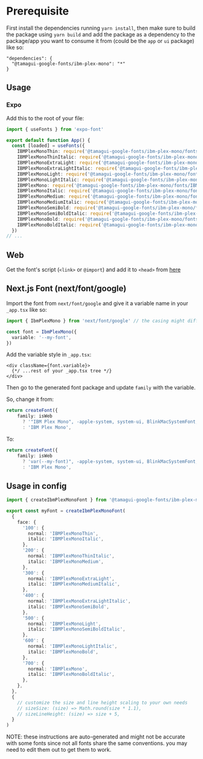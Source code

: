 # Prerequisite

First install the dependencies running `yarn install`, then make sure to build the package using `yarn build` and add the package as a dependency to the package/app you want to consume it from (could be the `app` or `ui` package) like so:

```
"dependencies": {
  "@tamagui-google-fonts/ibm-plex-mono": "*"
}
```

## Usage

### Expo

Add this to the root of your file:

```ts
import { useFonts } from 'expo-font'

export default function App() {
  const [loaded] = useFonts({
    IBMPlexMonoThin: require('@tamagui-google-fonts/ibm-plex-mono/fonts/IBMPlexMono-Thin.ttf'),
    IBMPlexMonoThinItalic: require('@tamagui-google-fonts/ibm-plex-mono/fonts/IBMPlexMono-ThinItalic.ttf'),
    IBMPlexMonoExtraLight: require('@tamagui-google-fonts/ibm-plex-mono/fonts/IBMPlexMono-ExtraLight.ttf'),
    IBMPlexMonoExtraLightItalic: require('@tamagui-google-fonts/ibm-plex-mono/fonts/IBMPlexMono-ExtraLightItalic.ttf'),
    IBMPlexMonoLight: require('@tamagui-google-fonts/ibm-plex-mono/fonts/IBMPlexMono-Light.ttf'),
    IBMPlexMonoLightItalic: require('@tamagui-google-fonts/ibm-plex-mono/fonts/IBMPlexMono-LightItalic.ttf'),
    IBMPlexMono: require('@tamagui-google-fonts/ibm-plex-mono/fonts/IBMPlexMono-Regular.ttf'),
    IBMPlexMonoItalic: require('@tamagui-google-fonts/ibm-plex-mono/fonts/IBMPlexMono-Italic.ttf'),
    IBMPlexMonoMedium: require('@tamagui-google-fonts/ibm-plex-mono/fonts/IBMPlexMono-Medium.ttf'),
    IBMPlexMonoMediumItalic: require('@tamagui-google-fonts/ibm-plex-mono/fonts/IBMPlexMono-MediumItalic.ttf'),
    IBMPlexMonoSemiBold: require('@tamagui-google-fonts/ibm-plex-mono/fonts/IBMPlexMono-SemiBold.ttf'),
    IBMPlexMonoSemiBoldItalic: require('@tamagui-google-fonts/ibm-plex-mono/fonts/IBMPlexMono-SemiBoldItalic.ttf'),
    IBMPlexMonoBold: require('@tamagui-google-fonts/ibm-plex-mono/fonts/IBMPlexMono-Bold.ttf'),
    IBMPlexMonoBoldItalic: require('@tamagui-google-fonts/ibm-plex-mono/fonts/IBMPlexMono-BoldItalic.ttf'),
  })
// ...
```

## Web

Get the font's script (`<link>` or `@import`) and add it to `<head>` from [here](https://fonts.google.com/specimen/IBM+Plex+Mono)

## Next.js Font (next/font/google)

Import the font from `next/font/google` and give it a variable name in your `_app.tsx` like so:

```ts
import { IbmPlexMono } from 'next/font/google' // the casing might differ

const font = IbmPlexMono({
  variable: '--my-font',
})
```

Add the variable style in `_app.tsx`:

```tsx
<div className={font.variable}>
  {*/ ...rest of your _app.tsx tree */}
</div>
```

Then go to the generated font package and update `family` with the variable.

So, change it from:

```ts
return createFont({
    family: isWeb
      ? '"IBM Plex Mono", -apple-system, system-ui, BlinkMacSystemFont, "Segoe UI", Roboto, Helvetica, Arial, sans-serif'
      : 'IBM Plex Mono',
```

To:

```ts
return createFont({
    family: isWeb
      ? 'var(--my-font)", -apple-system, system-ui, BlinkMacSystemFont, "Segoe UI", Roboto, Helvetica, Arial, sans-serif'
      : 'IBM Plex Mono',
```

## Usage in config

```ts
import { createIbmPlexMonoFont } from '@tamagui-google-fonts/ibm-plex-mono'

export const myFont = createIbmPlexMonoFont(
  {
    face: {
      '100': {
        normal: 'IBMPlexMonoThin',
        italic: 'IBMPlexMonoItalic',
      },
      '200': {
        normal: 'IBMPlexMonoThinItalic',
        italic: 'IBMPlexMonoMedium',
      },
      '300': {
        normal: 'IBMPlexMonoExtraLight',
        italic: 'IBMPlexMonoMediumItalic',
      },
      '400': {
        normal: 'IBMPlexMonoExtraLightItalic',
        italic: 'IBMPlexMonoSemiBold',
      },
      '500': {
        normal: 'IBMPlexMonoLight',
        italic: 'IBMPlexMonoSemiBoldItalic',
      },
      '600': {
        normal: 'IBMPlexMonoLightItalic',
        italic: 'IBMPlexMonoBold',
      },
      '700': {
        normal: 'IBMPlexMono',
        italic: 'IBMPlexMonoBoldItalic',
      },
    },
  },
  {
    // customize the size and line height scaling to your own needs
    // sizeSize: (size) => Math.round(size * 1.1),
    // sizeLineHeight: (size) => size + 5,
  }
)
```

NOTE: these instructions are auto-generated and might not be accurate with some fonts since not all fonts share the same conventions. you may need to edit them out to get them to work.
